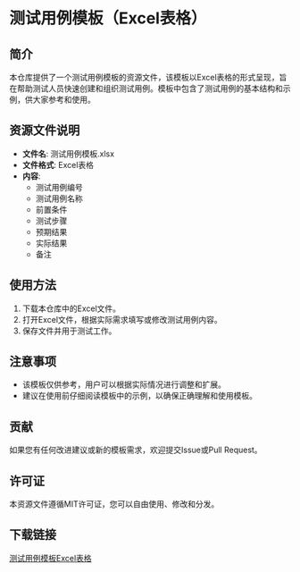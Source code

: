 # 测试用例模板（Excel表格）

## 简介

本仓库提供了一个测试用例模板的资源文件，该模板以Excel表格的形式呈现，旨在帮助测试人员快速创建和组织测试用例。模板中包含了测试用例的基本结构和示例，供大家参考和使用。

## 资源文件说明

- **文件名**: 测试用例模板.xlsx
- **文件格式**: Excel表格
- **内容**: 
  - 测试用例编号
  - 测试用例名称
  - 前置条件
  - 测试步骤
  - 预期结果
  - 实际结果
  - 备注

## 使用方法

1. 下载本仓库中的Excel文件。
2. 打开Excel文件，根据实际需求填写或修改测试用例内容。
3. 保存文件并用于测试工作。

## 注意事项

- 该模板仅供参考，用户可以根据实际情况进行调整和扩展。
- 建议在使用前仔细阅读模板中的示例，以确保正确理解和使用模板。

## 贡献

如果您有任何改进建议或新的模板需求，欢迎提交Issue或Pull Request。

## 许可证

本资源文件遵循MIT许可证，您可以自由使用、修改和分发。

## 下载链接

[测试用例模板Excel表格](https://pan.quark.cn/s/4a8e1ee0a0c1)